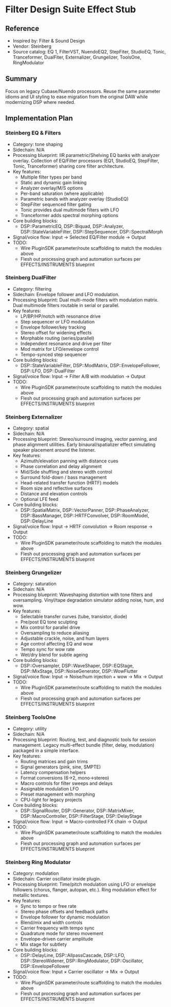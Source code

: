 # Filter Design Suite Effect Stub

## Reference
- Inspired by: Filter & Sound Design
- Vendor: Steinberg
- Source catalog: EQ 1, FilterVST, NuendoEQ2, StepFiter, StudioEQ, Tonic, Tranceformer, DualFiter, Externalizer, Grungelizer, ToolsOne, RingModulator

## Summary
Focus on legacy Cubase/Nuendo processors. Reuse the same parameter idioms and UI styling to ease migration from the original DAW while modernizing DSP where needed.

## Implementation Plan
### Steinberg EQ & Filters
- Category: tone shaping
- Sidechain: N/A
- Processing blueprint: IIR parametric/Shelving EQ banks with analyzer overlay. Collection of EQ/Filter processors (EQ1, StudioEQ, StepFilter, Tonic, Tranceformer) sharing core filter architecture.
- Key features:
  - Multiple filter types per band
  - Static and dynamic gain linking
  - Analyzer overlay/M/S options
  - Per-band saturation (where applicable)
  - Parametric bands with analyzer overlay (StudioEQ)
  - StepFilter sequenced filter gating
  - Tonic provides dual multimode filters with LFO
  - Tranceformer adds spectral morphing options
- Core building blocks:
  - DSP::ParametricEQ, DSP::Biquad, DSP::Analyzer, DSP::StateVariableFilter, DSP::StepSequencer, DSP::SpectralMorph
- Signal/voice flow: Input → Selected EQ/Filter module → Output
- TODO:
  - Wire PluginSDK parameter/route scaffolding to match the modules above
  - Flesh out processing graph and automation surfaces per EFFECTS/INSTRUMENTS blueprint

### Steinberg DualFilter
- Category: filtering
- Sidechain: Envelope follower and LFO modulation.
- Processing blueprint: Dual multi-mode filters with modulation matrix. Dual multimode filters routable in serial or parallel.
- Key features:
  - LP/BP/HP/notch with resonance drive
  - Step sequencer or LFO modulation
  - Envelope follower/key tracking
  - Stereo offset for widening effects
  - Morphable routing (series/parallel)
  - Independent resonance and drive per filter
  - Mod matrix for LFO/envelope control
  - Tempo-synced step sequencer
- Core building blocks:
  - DSP::StateVariableFilter, DSP::ModMatrix, DSP::EnvelopeFollower, DSP::LFO, DSP::DualFilter
- Signal/voice flow: Input → Filter A/B with modulation → Output
- TODO:
  - Wire PluginSDK parameter/route scaffolding to match the modules above
  - Flesh out processing graph and automation surfaces per EFFECTS/INSTRUMENTS blueprint

### Steinberg Externalizer
- Category: spatial
- Sidechain: N/A
- Processing blueprint: Stereo/surround imaging, vector panning, and phase alignment utilities. Early binaural/spatializer effect simulating speaker placement around the listener.
- Key features:
  - Azimuth/elevation panning with distance cues
  - Phase correlation and delay alignment
  - Mid/Side shuffling and stereo width control
  - Surround fold-down / bass management
  - Head-related transfer function (HRTF) models
  - Room size and reflective surfaces
  - Distance and elevation controls
  - Optional LFE feed
- Core building blocks:
  - DSP::SpatialMatrix, DSP::VectorPanner, DSP::PhaseAnalyzer, DSP::BassManager, DSP::HRTFConvolver, DSP::RoomModel, DSP::DelayLine
- Signal/voice flow: Input → HRTF convolution → Room response → Output
- TODO:
  - Wire PluginSDK parameter/route scaffolding to match the modules above
  - Flesh out processing graph and automation surfaces per EFFECTS/INSTRUMENTS blueprint

### Steinberg Grungelizer
- Category: saturation
- Sidechain: N/A
- Processing blueprint: Waveshaping distortion with tone filters and oversampling. Vinyl/tape degradation simulator adding noise, hum, and wow.
- Key features:
  - Selectable transfer curves (tube, transistor, diode)
  - Pre/post EQ tone sculpting
  - Mix control for parallel drive
  - Oversampling to reduce aliasing
  - Adjustable crackle, noise, and hum layers
  - Age control affecting EQ and wow
  - Tempo sync for wow rate
  - Wet/dry blend for subtle ageing
- Core building blocks:
  - DSP::Oversampler, DSP::WaveShaper, DSP::EQStage, DSP::MixStage, DSP::NoiseGenerator, DSP::WowFlutter
- Signal/voice flow: Input → Noise/hum injection + wow → Mix → Output
- TODO:
  - Wire PluginSDK parameter/route scaffolding to match the modules above
  - Flesh out processing graph and automation surfaces per EFFECTS/INSTRUMENTS blueprint

### Steinberg ToolsOne
- Category: utility
- Sidechain: N/A
- Processing blueprint: Routing, test, and diagnostic tools for session management. Legacy multi-effect bundle (filter, delay, modulation) packaged in a simple interface.
- Key features:
  - Routing matrices and gain trims
  - Signal generators (pink, sine, SMPTE)
  - Latency compensation helpers
  - Format conversions (6→2, mono→stereo)
  - Macro controls for filter sweeps and delays
  - Assignable modulation LFO
  - Preset management with morphing
  - CPU-light for legacy projects
- Core building blocks:
  - DSP::SignalRouter, DSP::Generator, DSP::MatrixMixer, DSP::MacroController, DSP::FilterStage, DSP::DelayStage
- Signal/voice flow: Input → Macro-controlled FX chain → Output
- TODO:
  - Wire PluginSDK parameter/route scaffolding to match the modules above
  - Flesh out processing graph and automation surfaces per EFFECTS/INSTRUMENTS blueprint

### Steinberg Ring Modulator
- Category: modulation
- Sidechain: Carrier oscillator inside plugin.
- Processing blueprint: Time/pitch modulation using LFO or envelope followers (chorus, flanger, autopan, etc.). Ring modulation effect for metallic textures.
- Key features:
  - Sync to tempo or free rate
  - Stereo phase offsets and feedback paths
  - Envelope follower for dynamic modulation
  - Blend/mix and width controls
  - Carrier frequency with tempo sync
  - Quadrature mode for stereo movement
  - Envelope-driven carrier amplitude
  - Mix stage for subtlety
- Core building blocks:
  - DSP::DelayLine, DSP::AllpassCascade, DSP::LFO, DSP::StereoWidener, DSP::RingModulator, DSP::Oscillator, DSP::EnvelopeFollower
- Signal/voice flow: Input × Carrier oscillator → Mix → Output
- TODO:
  - Wire PluginSDK parameter/route scaffolding to match the modules above
  - Flesh out processing graph and automation surfaces per EFFECTS/INSTRUMENTS blueprint
